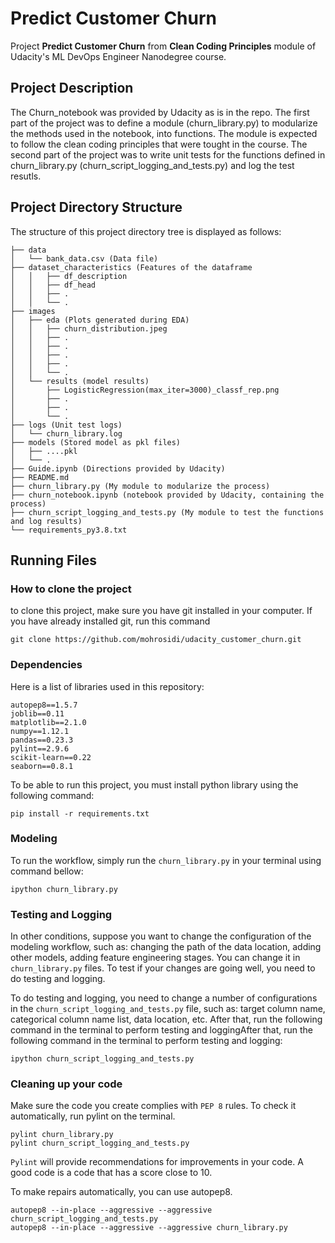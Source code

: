 # Predict Customer Churn

Project **Predict Customer Churn** from **Clean Coding Principles** module of Udacity's ML DevOps Engineer Nanodegree course.

## Project Description

The Churn_notebook was provided by Udacity as is in the repo. The first part of the project was to define a module (churn_library.py) to modularize the methods used in the notebook, into functions. The module is expected to follow the clean coding principles that were tought in the course.
The second part of the project was to write unit tests for the functions defined in churn_library.py (churn_script_logging_and_tests.py) and log the test resutls.

## Project Directory Structure

The structure of this project directory tree is displayed as follows:

```
├── data
│   └── bank_data.csv (Data file)
├── dataset_characteristics (Features of the dataframe
│   │   ├── df_description
│   │   ├── df_head
│   │   ├── .
│   │   └── .
├── images
│   ├── eda (Plots generated during EDA)
│   │   ├── churn_distribution.jpeg
│   │   ├── .
│   │   ├── .
│   │   ├── .
│   │   ├── .
│   │   └── .
│   └── results (model results)
│       ├── LogisticRegression(max_iter=3000)_classf_rep.png
│       ├── .
│       ├── .
│       └── .
├── logs (Unit test logs)
│   └── churn_library.log
├── models (Stored model as pkl files)
│   ├── ....pkl
│   └── .
├── Guide.ipynb (Directions provided by Udacity)
├── README.md
├── churn_library.py (My module to modularize the process) 
├── churn_notebook.ipynb (notebook provided by Udacity, containing the process)
├── churn_script_logging_and_tests.py (My module to test the functions and log results) 
└── requirements_py3.8.txt
```

## Running Files

### How to clone the project

to clone this project, make sure you have git installed in your computer. If you have already installed git, run this command

```
git clone https://github.com/mohrosidi/udacity_customer_churn.git
```

### Dependencies

Here is a list of libraries used in this repository:

```
autopep8==1.5.7
joblib==0.11
matplotlib==2.1.0
numpy==1.12.1
pandas==0.23.3
pylint==2.9.6
scikit-learn==0.22
seaborn==0.8.1
```

To be able to run this project, you must install python library using the following command:

```
pip install -r requirements.txt
```

### Modeling

To run the workflow, simply run the `churn_library.py` in your terminal using command bellow:

```
ipython churn_library.py
```

### Testing and Logging

In other conditions, suppose you want to change the configuration of the modeling workflow, such as: changing the path of the data location, adding other models, adding feature engineering stages. You can change it in `churn_library.py` files. To test if your changes are going well, you need to do testing and logging.

To do testing and logging, you need to change a number of configurations in the `churn_script_logging_and_tests.py` file, such as: target column name, categorical column name list, data location, etc. After that, run the following command in the terminal to perform testing and loggingAfter that, run the following command in the terminal to perform testing and logging:

```
ipython churn_script_logging_and_tests.py
```

### Cleaning up your code

Make sure the code you create complies with `PEP 8` rules. To check it automatically, run pylint on the terminal.

```
pylint churn_library.py
pylint churn_script_logging_and_tests.py
```

`Pylint` will provide recommendations for improvements in your code. A good code is a code that has a score close to 10.

To make repairs automatically, you can use autopep8.

```
autopep8 --in-place --aggressive --aggressive churn_script_logging_and_tests.py
autopep8 --in-place --aggressive --aggressive churn_library.py
```
